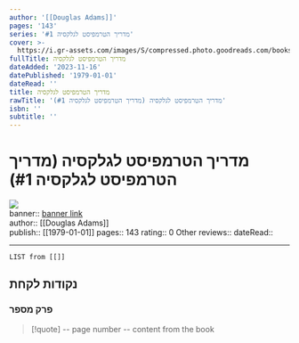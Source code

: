 ```yaml
---
author: '[[Douglas Adams]]'
pages: '143'
series: 'מדריך הטרמפיסט לגלקסיה #1'
cover: >-
  https://i.gr-assets.com/images/S/compressed.photo.goodreads.com/books/1563183911l/1866409.jpg
fullTitle: מדריך הטרמפיסט לגלקסיה
dateAdded: '2023-11-16'
datePublished: '1979-01-01'
dateRead: ''
title: מדריך הטרמפיסט לגלקסיה
rawTitle: 'מדריך הטרמפיסט לגלקסיה (מדריך הטרמפיסט לגלקסיה #1)'
isbn: ''
subtitle: ''
---
```

# מדריך הטרמפיסט לגלקסיה (מדריך הטרמפיסט לגלקסיה #1)

![](https:&#x2F;&#x2F;i.gr-assets.com&#x2F;images&#x2F;S&#x2F;compressed.photo.goodreads.com&#x2F;books&#x2F;1563183911l&#x2F;1866409.jpg)  
banner:: [banner link](https:&#x2F;&#x2F;i.gr-assets.com&#x2F;images&#x2F;S&#x2F;compressed.photo.goodreads.com&#x2F;books&#x2F;1563183911l&#x2F;1866409.jpg)  
author:: [[Douglas Adams]]  
publish:: [[1979-01-01]]
pages:: 143
rating:: 0 
Other reviews:: 
dateRead:: 

<hr  style="clear:both"/>



```dataview
LIST from [[]]
```

## נקודות לקחת 

### פרק מספר
> [!quote] -- page number -- 
>  content from the book




```